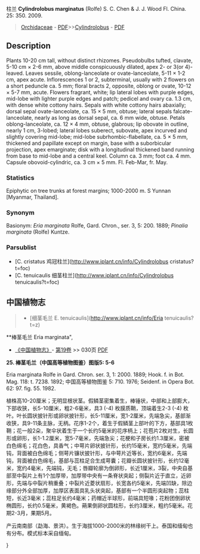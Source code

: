 柱兰 **Cylindrolobus marginatus** (Rolfe) S. C. Chen & J. J. Wood Fl. China. 25: 350. 2009.

> [Orchidaceae](http://www.iplant.cn/info/Orchidaceae?t=foc) - [PDF](http://www.iplant.cn/foc/pdf/Orchidaceae.pdf)>>[Cylindrolobus](http://www.iplant.cn/info/Cylindrolobus?t=foc) - [PDF](http://www.iplant.cn/foc/pdf/Cylindrolobus.pdf)

## Description

Plants 10-20 cm tall, without distinct rhizomes. Pseudobulbs tufted, clavate, 5-10 cm × 2-6 mm, above middle conspicuously dilated, apex 2- or 3(or 4)-leaved. Leaves sessile, oblong-lanceolate or ovate-lanceolate, 5-11 × 1-2 cm, apex acute. Inflorescences 1 or 2, subterminal, usually with 2 flowers on a short peduncle ca. 5 mm; floral bracts 2, opposite, oblong or ovate, 10-12 × 5-7 mm, acute. Flowers fragrant, white; lip lateral lobes with purple edges, mid-lobe with lighter purple edges and patch; pedicel and ovary ca. 1.3 cm, with dense white cottony hairs. Sepals with white cottony hairs abaxially; dorsal sepal ovate-lanceolate, ca. 15 × 5 mm, obtuse; lateral sepals falcate-lanceolate, nearly as long as dorsal sepal, ca. 6 mm wide, obtuse. Petals oblong-lanceolate, ca. 12 × 4 mm, obtuse, glabrous; lip obovate in outline, nearly 1 cm, 3-lobed; lateral lobes suberect, subovate, apex incurved and slightly covering mid-lobe; mid-lobe subrhombic-flabellate, ca. 5 × 5 mm, thickened and papillate except on margin, base with a suborbicular projection, apex emarginate; disk with a longitudinal thickened band running from base to mid-lobe and a central keel. Column ca. 3 mm; foot ca. 4 mm. Capsule obovoid-cylindric, ca. 3 cm × 5 mm. Fl. Feb-Mar, fr. May.

### Statistics
Epiphytic on tree trunks at forest margins; 1000-2000 m. S Yunnan [Myanmar, Thailand].

### Synonym
Basionym: *Eria marginata* Rolfe, Gard. Chron., ser. 3, 5: 200. 1889; *Pinalia marginata* (Rolfe) Kuntze.

### Parsublist

* [C.  cristatus  鸡冠柱兰](http://www.iplant.cn/info/Cylindrolobus cristatus?t=foc)
* [C.  tenuicaulis  细茎柱兰](http://www.iplant.cn/info/Cylindrolobus tenuicaulis?t=foc)

## 中国植物志

> * [细茎毛兰  E.  tenuicaulis](http://www.iplant.cn/info/Eria tenuicaulis?t=z)


**棒茎毛兰 Eria marginata",

* [《中国植物志》](http://www.iplant.cn/frps)- [第19卷](http://www.iplant.cn/frps/vol/19) >> 030页 [PDF](http://www.iplant.cn/frps/pdf/19/030.pdf)


**25. 棒茎毛兰（中国高等植物图鉴）图版5: 5-6**

Eria marginata Rolfe in Gard. Chron. ser. 3, 1: 2000. 1889; Hook. f. in Bot. Mag. 118: t. 7238. 1892; 中国高等植物图鉴 5: 710. 1976; Seidenf. in Opera Bot. 62: 97. fig. 55. 1982.

植株高10-20厘米；无明显根状茎。假鳞茎密集着生，棒锤状，中部和上部膨大，下部收狭，长5-10厘米，粗2-6毫米，具3 (-4) 枚膜质鞘，顶端着生2-3 (-4) 枚叶。叶长圆状披针形或卵状披针形，长5-11厘米，宽1-2厘米，先端急尖，基部渐收狭，具9-11条主脉，无柄。花序1-2个，着生于假鳞茎上部叶的下方，基部具1枚鞘；花一般2朵，聚伞状着生于一个长约5毫米的花序柄上；花苞片2枚对生，长圆形或卵形，长1-1.2厘米，宽5-7毫米，先端急尖；花梗和子房长约1.3厘米，密被白色绵毛；花白色，具香气；中萼片卵状披针形，长约15毫米，宽约5毫米，先端钝，背面被白色绵毛；侧萼片镰状披针形，与中萼片近等长，宽约6毫米，先端钝，背面被白色绵毛，基部与蕊柱足合生成萼囊；花瓣长圆状披针形，长约12毫米，宽约4毫米，先端钝，无毛；唇瓣轮廓为倒卵形，长近1厘米，3裂，中央自基部至中裂片上有1个加厚带，加厚带中央有一条脊状突起；侧裂片近于直立，近卵形，先端与中裂片稍重叠；中裂片近菱状扇形，长宽各约5毫米，先端凹缺，除边缘部分外全部加厚，加厚区表面具乳头状突起，基部有一个半圆形突起物；蕊柱短，长近3毫米；蕊柱足长约4毫米；药帽近半球形，前端具短喙；花粉团倒卵状椭圆形，长约0.5毫米，黄褐色。蒴果倒卵状圆柱形，长约3厘米，粗约5毫米。花期2-3月，果期5月。

产云南南部（勐海、景洪）。生于海拔1000-2000米的林缘树干上。泰国和缅甸也有分布。模式标本采自缅甸。

}